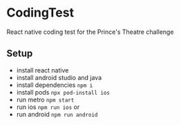 # CodingTest
 React native coding test for the Prince's Theatre challenge

## Setup

- install react native
- install android studio and java
- install dependencies `npm i`
- install pods `npx pod-install ios`
- run metro `npm start`
- run ios `npm run ios`
or
- run android `npm run android`
